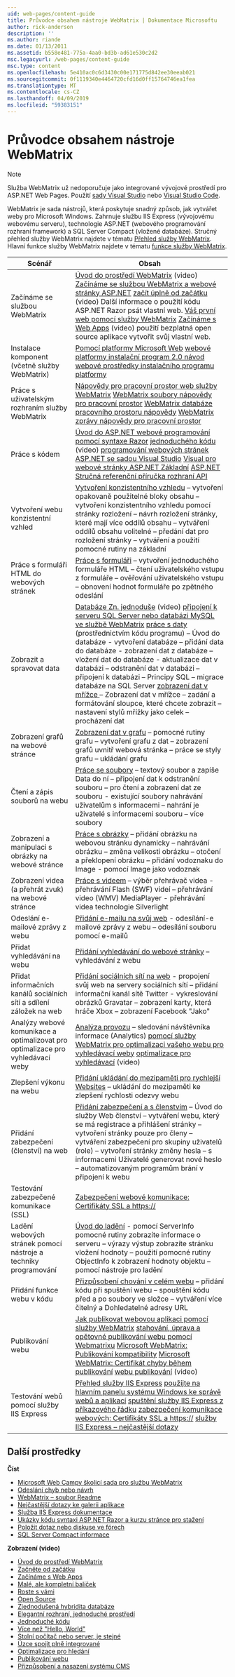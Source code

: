 ```yaml
---
uid: web-pages/content-guide
title: Průvodce obsahem nástroje WebMatrix | Dokumentace Microsoftu
author: rick-anderson
description: ''
ms.author: riande
ms.date: 01/13/2011
ms.assetid: b558e481-775a-4aa0-bd3b-ad61e530c2d2
msc.legacyurl: /web-pages/content-guide
msc.type: content
ms.openlocfilehash: 5e410ac0c6d3430c00e171775d842ee30eeab021
ms.sourcegitcommit: 0f1119340e4464720cfd16d0ff15764746ea1fea
ms.translationtype: MT
ms.contentlocale: cs-CZ
ms.lasthandoff: 04/09/2019
ms.locfileid: "59383151"
---
```

# <a name="webmatrix-content-guide"></a>Průvodce obsahem nástroje WebMatrix


> [!NOTE] 
> Služba WebMatrix už nedoporučuje jako integrované vývojové prostředí pro ASP.NET Web Pages. Použití [sady Visual Studio](xref:aspnet/web-pages/overview/getting-started/program-asp-net-web-pages-in-visual-studio) nebo [Visual Studio Code](https://code.visualstudio.com/).

WebMatrix je sada nástrojů, která poskytuje snadný způsob, jak vytvářet weby pro Microsoft Windows. Zahrnuje službu IIS Express (vývojovému webovému serveru), technologie ASP.NET (webového programování rozhraní framework) a SQL Server Compact (vložené databáze). Stručný přehled služby WebMatrix najdete v tématu [Přehled služby WebMatrix](https://www.microsoft.com/web/webmatrix/). Hlavní funkce služby WebMatrix najdete v tématu [funkce služby WebMatrix](https://www.microsoft.com/web/webmatrix/features/).

| **Scénář** | **Obsah** |
| --- | --- |
| Začínáme se službou WebMatrix | [Úvod do prostředí WebMatrix](https://mediadl.microsoft.com/mediadl/www/s/silverlight/video/web/webmatrix/intro.mp4) (video) [Začínáme se službou WebMatrix a webové stránky ASP.NET](https://go.microsoft.com/fwlink/?LinkId=202889) [začít úplně od začátku](https://mediadl.microsoft.com/mediadl/www/s/silverlight/video/web/webmatrix/walkthrough1b.mp4) (video) Další informace o použití kódu ASP.NET Razor psát vlastní web. [Váš první web pomocí služby WebMatrix](https://go.microsoft.com/fwlink/?LinkId=208553) [Začínáme s Web Apps](https://mediadl.microsoft.com/mediadl/www/s/silverlight/video/web/webmatrix/walkthrough2b.mp4) (video) použití bezplatná open source aplikace vytvořit svůj vlastní web. |
| Instalace komponent (včetně služby WebMatrix) | [Pomocí platformy Microsoft Web](https://www.iis.net/learn/install/web-platform-installer/using-the-microsoft-web-platform-installer) [webové platformy instalační program 2.0 návod](https://www.iis.net/learn/install/web-platform-installer/web-platform-installer-20-walkthrough) [webové prostředky instalačního programu platformy](https://www.iis.net/learn/install/web-platform-installer/web-platform-installer-resources) |
| Práce s uživatelským rozhraním služby WebMatrix | [Nápovědy pro pracovní prostor web služby WebMatrix](https://go.microsoft.com/fwlink/?LinkId=208788) [WebMatrix soubory nápovědy pro pracovní prostor](https://go.microsoft.com/fwlink/?LinkId=208787) [WebMatrix databáze pracovního prostoru nápovědy](https://go.microsoft.com/fwlink/?LinkId=208786) [WebMatrix zprávy nápovědy pro pracovní prostor](https://go.microsoft.com/fwlink/?LinkId=208789) |
| Práce s kódem | [Úvod do ASP.NET webové programování pomocí syntaxe Razor](https://go.microsoft.com/fwlink/?LinkId=202890) [jednoduchého kódu](https://mediadl.microsoft.com/mediadl/www/s/silverlight/video/web/webmatrix/webx-aspnetpages.mp4) (video) [programování webových stránek ASP.NET se sadou Visual Studio](https://go.microsoft.com/fwlink/?LinkId=205854) [Visual pro webové stránky ASP.NET Základní](https://go.microsoft.com/fwlink/?LinkId=202908) [ASP.NET Stručná referenční příručka rozhraní API](https://go.microsoft.com/fwlink/?LinkId=202907) |
| Vytvoření webu konzistentní vzhled | [Vytvoření konzistentního vzhledu](https://go.microsoft.com/fwlink/?LinkId=202891) – vytvoření opakovaně použitelné bloky obsahu – vytvoření konzistentního vzhledu pomocí stránky rozložení – návrh rozložení stránky, které mají více oddílů obsahu – vytváření oddílů obsahu volitelné – předání dat pro rozložení stránky – vytváření a použití pomocné rutiny na základní |
| Práce s formuláři HTML do webových stránek | [Práce s formuláři](https://go.microsoft.com/fwlink/?LinkId=202892) – vytvoření jednoduchého formuláře HTML – čtení uživatelského vstupu z formuláře – ověřování uživatelského vstupu – obnovení hodnot formuláře po zpětného odeslání |
| Zobrazit a spravovat data | [Databáze Zn. jednoduše](https://mediadl.microsoft.com/mediadl/www/s/silverlight/video/web/webmatrix/webx-databases.mp4) (video) [připojení k serveru SQL Server nebo databázi MySQL ve službě WebMatrix](https://go.microsoft.com/fwlink/?LinkId=208661) [práce s daty](https://go.microsoft.com/fwlink/?LinkId=202893) (prostřednictvím kódu programu) – Úvod do databáze - vytvoření databáze – přidání data do databáze - zobrazení dat z databáze – vložení dat do databáze - aktualizace dat v databázi – odstranění dat v databázi – připojení k databázi – Principy SQL – migrace databáze na SQL Server [zobrazení dat v mřížce ](https://go.microsoft.com/fwlink/?LinkId=202894) – Zobrazení dat v mřížce – zadání a formátování sloupce, které chcete zobrazit – nastavení stylů mřížky jako celek – procházení dat |
| Zobrazení grafů na webové stránce | [Zobrazení dat v grafu](https://go.microsoft.com/fwlink/?LinkId=202895) – pomocné rutiny grafu – vytvoření grafu z dat – zobrazení grafů uvnitř webová stránka – práce se styly grafu – ukládání grafu |
| Čtení a zápis souborů na webu | [Práce se soubory](https://go.microsoft.com/fwlink/?LinkId=202896) – textový soubor a zapíše Data do ní – připojení dat k odstranění souboru – pro čtení a zobrazení dat ze souboru - existující soubory nahrávání uživatelům s informacemi – nahrání je uživatelé s informacemi souboru – více soubory |
| Zobrazení a manipulaci s obrázky na webové stránce | [Práce s obrázky](https://go.microsoft.com/fwlink/?LinkId=202897) – přidání obrázku na webovou stránku dynamicky – nahrávání obrázku – změna velikosti obrázku – otočení a překlopení obrázku – přidání vodoznaku do Image - pomocí Image jako vodoznak |
| Zobrazení videa (a přehrát zvuk) na webové stránce | [Práce s videem](https://go.microsoft.com/fwlink/?LinkId=202898) – výběr přehrávač videa - přehrávání Flash (SWF) videí – přehrávání video (WMV) MediaPlayer - přehrávání videa technologie Silverlight |
| Odeslání e-mailové zprávy z webu | [Přidání e-mailu na svůj web](https://go.microsoft.com/fwlink/?LinkId=202899) - odesílání-e mailové zprávy z webu – odesílání souboru pomocí e-mailů |
| Přidat vyhledávání na webu | [Přidání vyhledávání do webové stránky](https://go.microsoft.com/fwlink/?LinkId=202900) – vyhledávání z webu |
| Přidat informačních kanálů sociálních sítí a sdílení záložek na web | [Přidání sociálních sítí na web](https://go.microsoft.com/fwlink/?LinkId=202901) - propojení svůj web na servery sociálních sítí – přidání informační kanál sítě Twitter - vykreslování obrázků Gravatar – zobrazení karty, která hráče Xbox – zobrazení Facebook "Jako" |
| Analýzy webové komunikace a optimalizovat pro optimalizace pro vyhledávací weby | [Analýza provozu](https://go.microsoft.com/fwlink/?LinkId=202902) – sledování návštěvníka informace (Analytics) [pomocí služby WebMatrix pro optimalizaci vašeho webu pro vyhledávací weby](https://go.microsoft.com/fwlink/?LinkId=202953) [optimalizace pro vyhledávací](https://mediadl.microsoft.com/mediadl/www/s/silverlight/video/web/webmatrix/webx-seo.mp4) (video) |
| Zlepšení výkonu na webu | [Přidání ukládání do mezipaměti pro rychlejší Websites](https://go.microsoft.com/fwlink/?LinkId=202903) – ukládání do mezipaměti ke zlepšení rychlosti odezvy webu |
| Přidání zabezpečení (členství) na web | [Přidání zabezpečení a s členstvím](https://go.microsoft.com/fwlink/?LinkId=202904) – Úvod do služby Web členství – vytváření webu, který se má registrace a přihlášení stránky – vytvoření stránky pouze pro členy – vytváření zabezpečení pro skupiny uživatelů (role) – vytvoření stránky změny hesla – s informacemi Uživatelé generovat nové heslo – automatizovaným programům brání v připojení k webu |
| Testování zabezpečené komunikace (SSL) | [Zabezpečení webové komunikace: Certifikáty SSL a https://](https://go.microsoft.com/fwlink/?LinkId=208660) |
| Ladění webových stránek pomocí nástroje a techniky programování | [Úvod do ladění](https://go.microsoft.com/fwlink/?LinkId=202905) - pomocí ServerInfo pomocné rutiny zobrazíte informace o serveru – výrazy výstup zobrazíte stránku vložení hodnoty – použití pomocné rutiny ObjectInfo k zobrazení hodnoty objektu – pomocí nástroje pro ladění |
| Přidání funkce webu v kódu | [Přizpůsobení chování v celém webu](https://go.microsoft.com/fwlink/?LinkId=202906) – přidání kódu při spuštění webu – spouštění kódu před a po soubory ve složce – vytváření více čitelný a Dohledatelné adresy URL |
| Publikování webu | [Jak publikovat webovou aplikaci pomocí služby WebMatrix](https://go.microsoft.com/fwlink/?LinkId=202954) [stahování, úprava a opětovné publikování webu pomocí Webmatrixu](https://go.microsoft.com/?linkid=9751042) [Microsoft WebMatrix: Publikování kompatibility](https://www.iis.net/learn/develop/troubleshooting-webmatrix/microsoft-webmatrix-publish-compatibility) [Microsoft WebMatrix: Certifikát chyby během publikování](https://www.iis.net/learn/develop/troubleshooting-webmatrix/microsoft-webmatrix-certificate-errors-during-publishing) [webu publikování](https://mediadl.microsoft.com/mediadl/www/s/silverlight/video/web/webmatrix/webx-publish.mp4) (video) |
| Testování webů pomocí služby IIS Express | [Přehled služby IIS Express](https://www.iis.net/learn/extensions/introduction-to-iis-express/iis-express-overview) [použijte na hlavním panelu systému Windows ke správě webů a aplikací](https://www.iis.net/learn/extensions/using-iis-express/using-the-windows-system-tray-to-manage-websites-and-applications) [spuštění služby IIS Express z příkazového řádku](https://www.iis.net/learn/extensions/using-iis-express/running-iis-express-from-the-command-line) [zabezpečení komunikace webových: Certifikáty SSL a https://](https://go.microsoft.com/fwlink/?LinkId=208660) [služby IIS Express – nejčastější dotazy](https://www.iis.net/learn/extensions/introduction-to-iis-express/iis-express-faq) |

## <a name="additional-resources"></a>Další prostředky

**Číst**

- [Microsoft Web Campy školicí sada pro službu WebMatrix](http://trainingkit.webcamps.ms/WebMatrix.htm)
- [Odeslání chyb nebo návrh](https://go.microsoft.com/fwlink/?LinkId=195940)
- [WebMatrix – soubor Readme](readme/index.md)
- [Nejčastější dotazy ke galerii aplikace](https://go.microsoft.com/fwlink/?LinkId=196179)
- [Služba IIS Express dokumentace](https://go.microsoft.com/fwlink/?LinkID=195075)
- [Ukázky kódu syntaxi ASP.NET Razor a kurzu stránce pro stažení](https://go.microsoft.com/fwlink/?LinkId=208516)
- [Položit dotaz nebo diskuse ve fórech](https://forums.asp.net/1224.aspx)
- [SQL Server Compact informace](https://go.microsoft.com/fwlink/?LinkId=195939)

**Zobrazení (video)**

- [Úvod do prostředí WebMatrix](https://mediadl.microsoft.com/mediadl/www/s/silverlight/video/web/webmatrix/intro.mp4)
- [Začněte od začátku](https://mediadl.microsoft.com/mediadl/www/s/silverlight/video/web/webmatrix/walkthrough1b.mp4)
- [Začínáme s Web Apps](https://mediadl.microsoft.com/mediadl/www/s/silverlight/video/web/webmatrix/walkthrough2b.mp4)
- [Malé, ale kompletní balíček](https://mediadl.microsoft.com/mediadl/www/s/silverlight/video/web/webmatrix/webx-compact.mp4)
- [Roste s vámi](https://mediadl.microsoft.com/mediadl/www/s/silverlight/video/web/webmatrix/webx-extend.mp4)
- [Open Source](https://mediadl.microsoft.com/mediadl/www/s/silverlight/video/web/webmatrix/webx-webapps-b.mp4)
- [Zjednodušená hybridita databáze](https://mediadl.microsoft.com/mediadl/www/s/silverlight/video/web/webmatrix/webx-databases.mp4)
- [Elegantní rozhraní, jednoduché prostředí](https://mediadl.microsoft.com/mediadl/www/s/silverlight/video/web/webmatrix/webx-ux.mp4)
- [Jednoduché kódu](https://mediadl.microsoft.com/mediadl/www/s/silverlight/video/web/webmatrix/webx-aspnetpages.mp4)
- [Více než "Hello, World"](https://mediadl.microsoft.com/mediadl/www/s/silverlight/video/web/webmatrix/webx-helpers.mp4)
- [Stolní počítač nebo server, je stejné](https://mediadl.microsoft.com/mediadl/www/s/silverlight/video/web/webmatrix/webx-enviroment.mp4)
- [Úzce spojit plně integrované](https://mediadl.microsoft.com/mediadl/www/s/silverlight/video/web/webmatrix/webx-integrated.mp4)
- [Optimalizace pro hledání](https://mediadl.microsoft.com/mediadl/www/s/silverlight/video/web/webmatrix/webx-seo.mp4)
- [Publikování webu](https://mediadl.microsoft.com/mediadl/www/s/silverlight/video/web/webmatrix/webx-publish.mp4)
- [Přizpůsobení a nasazení systému CMS](https://mediadl.microsoft.com/mediadl/www/s/silverlight/video/web/webmatrix/walkthrough2b.mp4)
